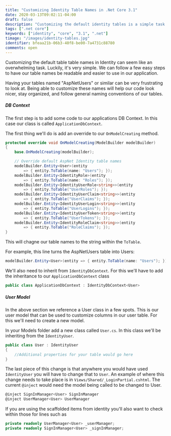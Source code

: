 ```yaml
---
title: "Customizing Identity Table Names in .Net Core 3.1"
date: 2020-03-13T09:02:11-04:00
draft: false
description: "Customizing the default identity tables is a simple task making them more readable and easier to use in your application."
tags: [".net core"]
keywords: ["identity", "core", "3.1", ".net"]
timage: "/images/identity-tables.jpg"
identifier: bfeaa21b-06b3-40f8-be00-7a4731c88780
comments: open
---
```


Customizing the default table table names in Identity can seem like an overwhelming task.  Luckily, it's very simple.  We can follow a few easy steps to have our table names be readable and easier to use in our application.

Having your tables named "AspNetUsers" or similar can be very frustrating to look at.  Being able to customize these names will help our code look nicer, stay organized, and follow general naming conventions of our tables.

##### DB Context

The first step is to add some code to our applications DB Context.  In this case our class is called `ApplicationDbContext`.

The first thing we'll do is add an override to our `OnModelCreating` method.

```cs
protected override void OnModelCreating(ModelBuilder modelBuilder)
{
    base.OnModelCreating(modelBuilder);

    // Override default AspNet Identity table names
    modelBuilder.Entity<User>(entity 
        => { entity.ToTable(name: "Users"); });
    modelBuilder.Entity<IdentityRole>(entity 
        => { entity.ToTable(name: "Roles"); });
    modelBuilder.Entity<IdentityUserRole<string>>(entity 
        => { entity.ToTable("UserRoles"); });
    modelBuilder.Entity<IdentityUserClaim<string>>(entity 
        => { entity.ToTable("UserClaims"); });
    modelBuilder.Entity<IdentityUserLogin<string>>(entity 
        => { entity.ToTable("UserLogins"); });
    modelBuilder.Entity<IdentityUserToken<string>>(entity 
        => { entity.ToTable("UserTokens"); });
    modelBuilder.Entity<IdentityRoleClaim<string>>(entity 
        => { entity.ToTable("RoleClaims"); });
}
```

This will chagne our table names to the string within the `ToTable`.

For example, this line turns the AspNetUsers table into Users:

```cs
modelBuilder.Entity<User>(entity => { entity.ToTable(name: "Users"); });
```

We'll also need to inherit from `IdentityDbContext`.  For this we'll have to add the inheritance to our `ApplicationDbContext` class

```cs
public class ApplicationDbContext : IdentityDbContext<User>
```

##### User Model

In the above section we reference a User class in a few spots.  This is our user model that can be used to customize columns in our user table.  For this we'll need to create a new model.

In your Models folder add a new class called `User.cs`.  In this class we'll be inheriting from the `IdentityUser`.

```cs
public class User : IdentityUser
{
    //Additional properties for your table would go here
}
```

The last piece of this change is that anywhere you would have used `IdentityUser` you will have to change that to `User`.  An example of where this change needs to take place is in `Views/Shared/_LoginPartial.cshtml`.  The current `@inject` would need the model being called to be changed to User.

```cs
@inject SignInManager<User> SignInManager
@inject UserManager<User> UserManager
```

If you are using the scaffolded items from identity you'll also want to check within those for lines such as

```cs
private readonly UserManager<User> _userManager;
private readonly SignInManager<User> _signInManager;
```